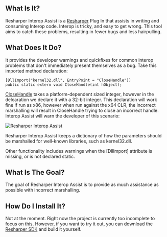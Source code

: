## What Is It?
Resharper Interop Assist is a [Resharper](http://www.jetbrains.com/resharper) Plug In that assists in writing and consuming Interop code. Interop is tricky, and easy to get wrong. This tool aims to catch these problems, resulting in fewer bugs and less hairpulling.

## What Does It Do?
It provides the developer warnings and quickfixes for common interop problems that don't immediately present themselves as a bug. Take this imported method declaration:

```
[DllImport("kernel32.dll", EntryPoint = "CloseHandle")]
public static extern void CloseHandle(int hObject);
```

[CloseHandle](http://msdn.microsoft.com/en-us/library/windows/desktop/ms724211.aspx) takes a platform-dependent sized integer, however in the delcaration we declare it with a 32-bit integer. This declaration will work fine if run as x86, however when run against the x64 CLR, the incorrect marshalling will result in CloseHandle trying to close an incorrect handle. Interop Assist will warn the developer of this scenario:

![Resharper Interop Assist](http://vcsjones.files.wordpress.com/2012/05/image.png "Screenshot")

Resharper Interop Assist keeps a dictionary of how the parameters should be marshalled for well-known libraries, such as kernel32.dll.

Other functionality includes warnings when the [DllImport] attribute is missing, or is not declared static.

## What Is The Goal?
The goal of Resharper Interop Assist is to provide as much assistance as possible with incorrect marshalling.

## How Do I Install It?
Not at the moment. Right now the project is currently too incomplete to focus on this. However, if you want to try it out, you can download the [Resharper SDK](http://www.jetbrains.com/resharper/download/) and build it yourself.